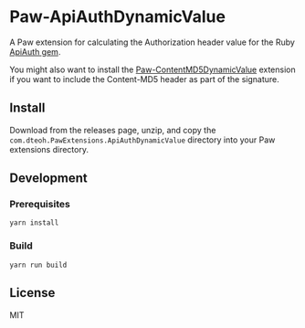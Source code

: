 # Paw-ApiAuthDynamicValue

A Paw extension for calculating the Authorization header value for the Ruby
[ApiAuth gem][1].

You might also want to install the [Paw-ContentMD5DynamicValue][2] extension if
you want to include the Content-MD5 header as part of the signature.

## Install

Download from the releases page, unzip, and copy the
`com.dteoh.PawExtensions.ApiAuthDynamicValue` directory into your Paw
extensions directory.

## Development

### Prerequisites

```
yarn install
```

### Build

```
yarn run build
```

## License

MIT


[1]: https://github.com/mgomes/api_auth
[2]: https://github.com/dteoh/Paw-ContentMD5DynamicValue
